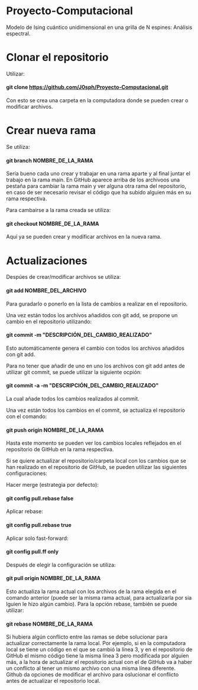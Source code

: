 # Proyecto-Computacional
Modelo de Ising cuántico unidimensional en una grilla de N espines: Análisis espectral.

# Clonar el repositorio
Utilizar:
#### git clone https://github.com/J0sph/Proyecto-Computacional.git

Con esto se crea una carpeta en la computadora donde se pueden crear o modificar archivos.

# Crear nueva rama
Se utiliza: 
#### git branch NOMBRE_DE_LA_RAMA

Sería bueno cada uno crear y trabajar en una rama aparte y al final juntar el trabajo en la rama main. En GitHub aparece arriba de los archivoos una pestaña para cambiar la rama main y ver alguna otra rama del repositorio, en caso de ser necesario revisar el código que ha subido alguien más en su rama respectiva.

Para cambairse a la rama creada se utiliza: 
#### git checkout NOMBRE_DE_LA_RAMA

Aquí ya se pueden crear y modificar archivos en la nueva rama.

# Actualizaciones
Despúes de crear/modificar archivos se utiliza:
#### git add NOMBRE_DEL_ARCHIVO

Para guradarlo o ponerlo en la lista de cambios a realizar en el repositorio.

Una vez están todos los archivos añadidos con git add, se propone un cambio en el repositorio utilizando:
#### git commit -m "DESCRIPCIÓN_DEL_CAMBIO_REALIZADO"

Esto automáticamente genera el cambio con todos los archivos añadidos con git add.

Para no tener que añadir de uno en uno los archivos con git add antes de utilizar git commit, se puede utilizar la siguiente ocpión:
#### git commit -a -m "DESCRIPCIÓN_DEL_CAMBIO_REALIZADO"

La cual añade todos los cambios realizados al commit.

Una vez están todos los cambios en el commit, se actualiza el repositorio con el comando: 
#### git push origin NOMBRE_DE_LA_RAMA

Hasta este momento se pueden ver los cambios locales reflejados en el repositorio de GitHub en la rama respectiva.

Si se quiere actualizar el repositorio/carpeta local con los cambios que se han realizado en el repositorio de GitHub, se pueden utilizar las siguientes configuraciones:

Hacer merge (estrategia por defecto):
#### git config pull.rebase false  

Aplicar rebase:
#### git config pull.rebase true   

Aplicar solo fast-forward:
#### git config pull.ff only     

Después de elegir la configuración se utiliza:

#### git pull origin NOMBRE_DE_LA_RAMA

Esto actualiza la rama actual con los archivos de la rama elegida en el comando anterior (puede ser la misma rama actual, para actualizarla por sia lguien le hizo algún cambio). Para la opción rebase, también se puede utilizar: 

#### git rebase NOMBRE_DE_LA_RAMA

Si hubiera algún conflicto entre las ramas se debe solucionar para actualizar correctamente la rama local. Por ejemplo, si en la computadora local se tiene un código en el que se cambió la línea 3, y en el repositorio de GitHub el mismo código tiene la misma línea 3 pero modificada por alguien más, a la hora de actualizar el repositorio actual con el de GitHub va a haber un conflicto al tener un mismo archivo con una misma línea diferente. Github da opciones de modificar el archivo para oslucionar el conflicto antes de actualizar el repositorio local.


